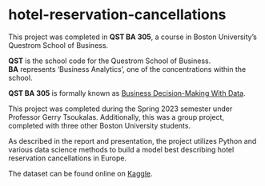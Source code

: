 # hotel-reservation-cancellations

This project was completed in **QST BA 305**, a course in Boston University’s Questrom School of Business.

**QST** is the school code for the Questrom School of Business.  
**BA** represents ‘Business Analytics’, one of the concentrations within the school.

**QST BA 305** is formally known as [Business Decision-Making With Data](https://www.bu.edu/academics/questrom/courses/qst-ba-305/).

This project was completed during the Spring 2023 semester under Professor Gerry Tsoukalas. Additionally, this was a group project, completed with three other Boston University students.

As described in the report and presentation, the project utilizes Python and various data science methods to build a model best describing hotel reservation cancellations in Europe.

The dataset can be found online on [Kaggle](https://www.kaggle.com/datasets/ahsan81/hotel-reservations-classification-dataset).

